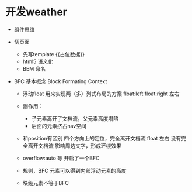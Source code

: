# 开发weather

- 组件思维
- 切页面
  - 先写template {{占位数据}}
  - html5 语义化
  - BEM 命名

- BFC 基本概念
  Block Formating Context
  - 浮动float 用来实现两（多）列式布局的方案
    float:left float:right 左右
  - 副作用：
    - 子元素离开了文档流，父元素高度塌陷
    - 后面的元素挤占nav空间
  - 和position有区别 四个方向上的定位，完全离开文档流
    float 左右  没有完全离开文档流 影响周边文字，形成环绕效果

  - overflow:auto  等 开启了一个BFC
   - 规则，BFC 元素可以得到内部浮动元素的高度
   - 块级元素不等于BFC 